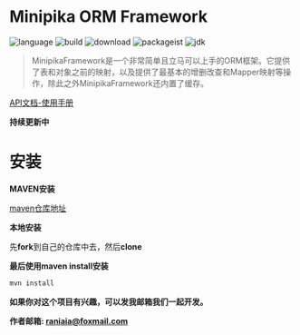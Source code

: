 # Minipika ORM Framework

![language](https://img.shields.io/badge/Java-100%25-brightgreen)
![build](https://img.shields.io/badge/build-maven-blue)
![download](https://img.shields.io/badge/downloads-388K-green)
![packageist](https://img.shields.io/badge/package-v1.1.7.STAR-%233FB911)
![jdk](https://img.shields.io/badge/jdk-v1.8-blue)


> MinipikaFramework是一个非常简单且立马可以上手的ORM框架。它提供了表和对象之前的映射，以及提供了最基本的增删改查和Mapper映射等操作，除此之外MinipikaFramework还内置了缓存。

[API文档-使用手册](https://github.com/Laniakeamly/inject/blob/master/api/README.md)

**持续更新中**

# 安装

**MAVEN安装**

[maven仓库地址](https://mvnrepository.com/artifact/io.github.laniakeamly/inject)

**本地安装**

先**fork**到自己的仓库中去，然后**clone**

**最后使用maven install安装**

```java
mvn install
```

**如果你对这个项目有兴趣，可以发我邮箱我们一起开发。**

**作者邮箱: raniaia@foxmail.com**
